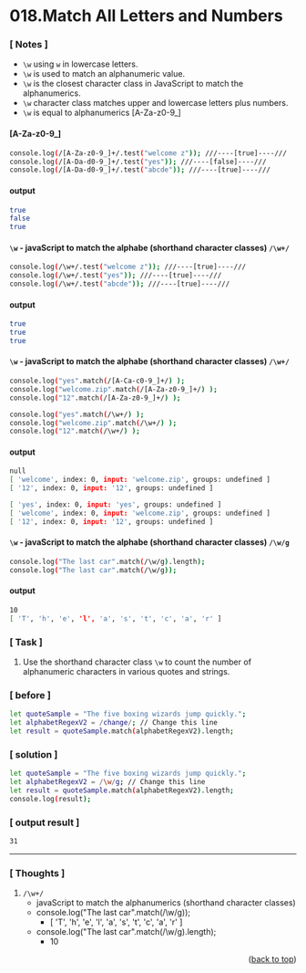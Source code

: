 <a name="topage"></a>

# 018.Match All Letters and Numbers

### [ Notes ]
  * `\w` using `w` in lowercase letters.
  * `\w` is used to match an alphanumeric value.
  * `\w` is the closest character class in JavaScript to match the alphanumerics.
  * `\w` character class matches upper and lowercase letters plus numbers.
  * `\w` is equal to alphanumerics [A-Za-z0-9_] 

#### [A-Za-z0-9_]

```sh
console.log(/[A-Za-z0-9_]+/.test("welcome z")); ///----[true]----///
console.log(/[A-Da-d0-9_]+/.test("yes")); ///----[false]----///
console.log(/[A-Da-d0-9_]+/.test("abcde")); ///----[true]----///
```

#### output
```sh
true
false
true
```

#### `\w` - javaScript to match the alphabe (shorthand character classes) `/\w+/`

```sh
console.log(/\w+/.test("welcome z")); ///----[true]----///
console.log(/\w+/.test("yes")); ///----[true]----///
console.log(/\w+/.test("abcde")); ///----[true]----///
```
 
#### output
```sh
true
true
true
```

#### `\w` - javaScript to match the alphabe (shorthand character classes) `/\w+/`

```sh
console.log("yes".match(/[A-Ca-c0-9_]+/) );
console.log("welcome.zip".match(/[A-Za-z0-9_]+/) );
console.log("12".match(/[A-Za-z0-9_]+/) );

console.log("yes".match(/\w+/) );
console.log("welcome.zip".match(/\w+/) );
console.log("12".match(/\w+/) );
```

#### output
```sh
null
[ 'welcome', index: 0, input: 'welcome.zip', groups: undefined ]
[ '12', index: 0, input: '12', groups: undefined ]

[ 'yes', index: 0, input: 'yes', groups: undefined ]
[ 'welcome', index: 0, input: 'welcome.zip', groups: undefined ]
[ '12', index: 0, input: '12', groups: undefined ]
```

#### `\w` - javaScript to match the alphabe (shorthand character classes) `/\w/g`

```sh
console.log("The last car".match(/\w/g).length);
console.log("The last car".match(/\w/g));
```

#### output
```sh
10
[ 'T', 'h', 'e', 'l', 'a', 's', 't', 'c', 'a', 'r' ]
```

### [ Task ]
  1. Use the shorthand character class `\w` to count the number of alphanumeric characters in various quotes and strings.

### [ before ]

```sh
let quoteSample = "The five boxing wizards jump quickly.";
let alphabetRegexV2 = /change/; // Change this line
let result = quoteSample.match(alphabetRegexV2).length;
```

### [ solution ]

```sh
let quoteSample = "The five boxing wizards jump quickly.";
let alphabetRegexV2 = /\w/g; // Change this line
let result = quoteSample.match(alphabetRegexV2).length;
console.log(result);
```

### [ output result ]

```sh
31
```


-----

### [ Thoughts ]

  1. `/\w+/`
      * javaScript to match the alphanumerics (shorthand character classes)
      * console.log("The last car".match(/\w/g));
         * [ 'T', 'h', 'e', 'l', 'a', 's', 't', 'c', 'a', 'r' ]
      * console.log("The last car".match(/\w/g).length);
         * 10
  
 
<p align="right">(<a href="#topage">back to top</a>)</p>
<br/>
<br/>
